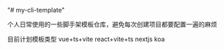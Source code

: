 "# my-cli-template"

个人日常使用的一些脚手架模板仓库，避免每次创建项目都要配置一遍的麻烦

目前计划模板类型
vue+ts+vite
react+vite+ts
nextjs
koa
